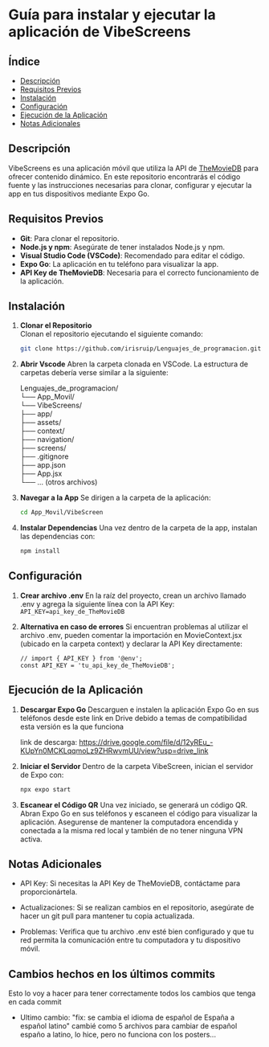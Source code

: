 # Guía para instalar y ejecutar la aplicación de VibeScreens

## Índice
- [Descripción](#descripción)
- [Requisitos Previos](#requisitos-previos)
- [Instalación](#instalación)
- [Configuración](#configuración)
- [Ejecución de la Aplicación](#ejecución-de-la-aplicación)
- [Notas Adicionales](#notas-adicionales)

## Descripción
VibeScreens es una aplicación móvil que utiliza la API de [TheMovieDB](https://www.themoviedb.org/) para ofrecer contenido dinámico. En este repositorio encontrarás el código fuente y las instrucciones necesarias para clonar, configurar y ejecutar la app en tus dispositivos mediante Expo Go.

## Requisitos Previos
- **Git**: Para clonar el repositorio.
- **Node.js y npm**: Asegúrate de tener instalados Node.js y npm.
- **Visual Studio Code (VSCode)**: Recomendado para editar el código.
- **Expo Go**: La aplicación en tu teléfono para visualizar la app.
- **API Key de TheMovieDB**: Necesaria para el correcto funcionamiento de la aplicación.

## Instalación

1. **Clonar el Repositorio**  
   Clonan el repositorio ejecutando el siguiente comando:
   ```bash
   git clone https://github.com/irisruip/Lenguajes_de_programacion.git

2. **Abrir Vscode**
    Abren la carpeta clonada en VSCode. La estructura de carpetas debería verse similar a la siguiente:

    Lenguajes_de_programacion/ <br>
    └── App_Movil/ <br>
        └── VibeScreens/ <br>
            ├── app/ <br>
            ├── assets/ <br>
            ├── context/ <br>
            ├── navigation/ <br>
            ├── screens/ <br>
            ├── .gitignore <br>
            ├── app.json <br>
            ├── App.jsx <br>
            └── ... (otros archivos) 

3. **Navegar a la App**
    Se dirigen a la carpeta de la aplicación:
    ```bash
    cd App_Movil/VibeScreen

4. **Instalar Dependencias**
    Una vez dentro de la carpeta de la app, instalan las dependencias con:
    ```bash
    npm install

## Configuración

1. **Crear archivo .env**
    En la raíz del proyecto, crean un archivo llamado .env y agrega la siguiente línea con la API Key:
    `API_KEY=api_key_de_TheMovieDB`

2. **Alternativa en caso de errores**
    Si encuentran problemas al utilizar el archivo .env, pueden comentar la importación en MovieContext.jsx (ubicado en la carpeta context) y declarar la API Key directamente:

    `// import { API_KEY } from '@env';` <br>
    `const API_KEY = 'tu_api_key_de_TheMovieDB';`

## Ejecución de la Aplicación
    
1. **Descargar Expo Go**
    Descarguen e instalen la aplicación Expo Go en sus teléfonos desde este link en Drive debido a temas de compatibilidad esta versión es la que funciona

    link de descarga: https://drive.google.com/file/d/12yREu_-KUpYn0MCKLqqmoLz9ZHRwvmUU/view?usp=drive_link 

2. **Iniciar el Servidor**
    Dentro de la carpeta VibeScreen, inician el servidor de Expo con:
    ```bash
    npx expo start

3. **Escanear el Código QR**
    Una vez iniciado, se generará un código QR. Abran Expo Go en sus teléfonos y escaneen el código para visualizar la aplicación. Asegurense de mantener la computadora encendida y conectada a la misma red local y también de no tener ninguna VPN activa.

## Notas Adicionales

- API Key: Si necesitas la API Key de TheMovieDB, contáctame para proporcionártela.

- Actualizaciones: Si se realizan cambios en el repositorio, asegúrate de hacer un git pull para mantener tu copia actualizada.

- Problemas: Verifica que tu archivo .env esté bien configurado y que tu red permita la comunicación entre tu computadora y tu dispositivo móvil.


## Cambios hechos en los últimos commits

Esto lo voy a hacer para tener correctamente todos los cambios que tenga en cada commit 

- Ultimo cambio: "fix: se cambia el idioma de español de España a español latino" cambié como 5 archivos para cambiar de español españo a latino, lo hice, pero no funciona con los posters...



